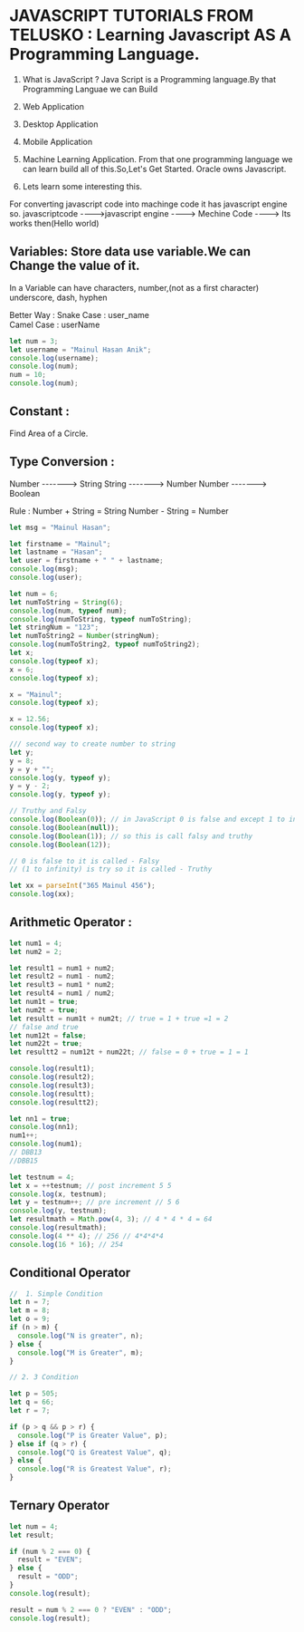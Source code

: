 # JAVASCRIPT TUTORIALS FROM TELUSKO : Learning Javascript AS A Programming Language.

1. What is JavaScript ?
   Java Script is a Programming language.By that Programming Languae we can Build
1. Web Application
1. Desktop Application
1. Mobile Application
1. Machine Learning
   Application. From that one programming language we can learn build all of this.So,Let's Get Started.
   Oracle owns Javascript.

1. Lets learn some interesting this.

For converting javascript code into machinge code it has javascript engine
so.
javascriptcode ---->javascript engine ----> Mechine Code ----> Its works then(Hello world)

## Variables: Store data use variable.We can Change the value of it.

In a Variable can have
characters,
number,(not as a first character)
underscore,
dash,
hyphen

Better Way :
Snake Case : user_name  
Camel Case : userName

```js
let num = 3;
let username = "Mainul Hasan Anik";
console.log(username);
console.log(num);
num = 10;
console.log(num);
```

## Constant :

Find Area of a Circle.

## Type Conversion :

Number -------> String
String -------> Number
Number -------> Boolean

Rule :
Number + String = String
Number - String = Number

```js
let msg = "Mainul Hasan";

let firstname = "Mainul";
let lastname = "Hasan";
let user = firstname + " " + lastname;
console.log(msg);
console.log(user);

let num = 6;
let numToString = String(6);
console.log(num, typeof num);
console.log(numToString, typeof numToString);
let stringNum = "123";
let numToString2 = Number(stringNum);
console.log(numToString2, typeof numToString2);
let x;
console.log(typeof x);
x = 6;
console.log(typeof x);

x = "Mainul";
console.log(typeof x);

x = 12.56;
console.log(typeof x);

/// second way to create number to string
let y;
y = 8;
y = y + "";
console.log(y, typeof y);
y = y - 2;
console.log(y, typeof y);

// Truthy and Falsy
console.log(Boolean(0)); // in JavaScript 0 is false and except 1 to infinity is true.
console.log(Boolean(null));
console.log(Boolean(1)); // so this is call falsy and truthy
console.log(Boolean(12));

// 0 is false to it is called - Falsy
// (1 to infinity) is try so it is called - Truthy

let xx = parseInt("365 Mainul 456");
console.log(xx);
```

## Arithmetic Operator :

```js
let num1 = 4;
let num2 = 2;

let result1 = num1 + num2;
let result2 = num1 - num2;
let result3 = num1 * num2;
let result4 = num1 / num2;
let num1t = true;
let num2t = true;
let resultt = num1t + num2t; // true = 1 + true =1 = 2
// false and true
let num12t = false;
let num22t = true;
let resultt2 = num12t + num22t; // false = 0 + true = 1 = 1

console.log(result1);
console.log(result2);
console.log(result3);
console.log(resultt);
console.log(resultt2);

let nn1 = true;
console.log(nn1);
num1++;
console.log(num1);
// DBB13
//DBB15

let testnum = 4;
let x = ++testnum; // post increment 5 5
console.log(x, testnum);
let y = testnum++; // pre increment // 5 6
console.log(y, testnum);
let resultmath = Math.pow(4, 3); // 4 * 4 * 4 = 64
console.log(resultmath);
console.log(4 ** 4); // 256 // 4*4*4*4
console.log(16 * 16); // 254
```

## Conditional Operator

```js
//  1. Simple Condition
let n = 7;
let m = 8;
let o = 9;
if (n > m) {
  console.log("N is greater", n);
} else {
  console.log("M is Greater", m);
}

// 2. 3 Condition

let p = 505;
let q = 66;
let r = 7;

if (p > q && p > r) {
  console.log("P is Greater Value", p);
} else if (q > r) {
  console.log("Q is Greatest Value", q);
} else {
  console.log("R is Greatest Value", r);
}
```

## Ternary Operator

```js
let num = 4;
let result;

if (num % 2 === 0) {
  result = "EVEN";
} else {
  result = "ODD";
}
console.log(result);

result = num % 2 === 0 ? "EVEN" : "ODD";
console.log(result);
```
